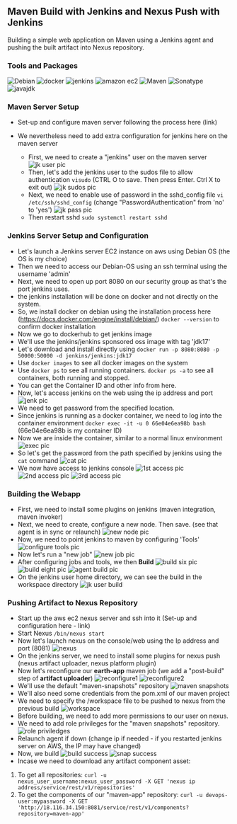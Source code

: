 ## Maven Build with Jenkins and Nexus Push with Jenkins

Building a simple web application on Maven using a Jenkins agent and pushing the built artifact into Nexus repository.

### Tools and Packages

![Debian](https://img.shields.io/badge/debian-12-A81D33?style=for-the-badge&logo=debian) ![docker](https://img.shields.io/badge/docker-2496ED?style=for-the-badge&labelColor=black&logo=docker&logoColor=2496ED) ![jenkins](https://img.shields.io/badge/jenkins-D24939?style=for-the-badge&labelColor=black&logo=jenkins&logoColor=D24939) ![amazon ec2](https://img.shields.io/badge/amazonec2-FF9900?style=for-the-badge&labelColor=black&logo=amazonec2&logoColor=FF9900) ![Maven](https://img.shields.io/badge/apachemaven-3-C71A36?style=for-the-badge&logo=apachemaven) ![Sonatype](https://img.shields.io/badge/sonatype-3-1B1C30?style=for-the-badge&logo=sonatype) ![javajdk](https://img.shields.io/badge/openjdk-17-437291?style=for-the-badge&logo=openjdk)

### Maven Server Setup

- Set-up and configure maven server following the process here (link)

- We nevertheless need to add extra configuration for jenkins here on the maven server
    - First, we need to create a "jenkins" user on the maven server
    ![jk user pic](link)
    - Then, let's add the jenkins user to the sudos file to allow authentication
    ```visudo``` (CTRL O to save. Then press Enter. Ctrl X to exit out)
    ![jk sudos pic](link)
    - Next, we need to enable use of password in the sshd_config file
    ```vi /etc/ssh/sshd_config``` (change "PasswordAuthentication" from 'no' to 'yes')
    ![jk pass pic](link)
    - Then restart sshd ```sudo systemctl restart sshd```


### Jenkins Server Setup and Configuration

- Let's launch a Jenkins server EC2 instance on aws using Debian OS (the OS is my choice)
- Then we need to access our Debian-OS using an ssh terminal using the username 'admin'
- Next, we need to open up port 8080 on our security group as that's the port jenkins uses.
- the jenkins installation will be done on docker and not directly on the system.
- So, we install docker on debian using the installation process here (https://docs.docker.com/engine/install/debian/)
```docker --version``` to confirm docker installation
- Now we go to dockerhub to get jenkins image
- We'll use the jenkins/jenkins sponsored oss image with tag 'jdk17'
- Let's download and install directly using ```docker run -p 8080:8080 -p 50000:50000 -d jenkins/jenkins:jdk17```
- Use ```docker images``` to see all docker images on the system
- Use ```docker ps``` to see all running containers. ```docker ps -a``` to see all containers, both running and stopped. 
- You can get the Container ID and other info from here.
- Now, let's access jenkins on the web using the ip address and port
![jenk pic](link)
- We need to get password from the specified location.
- Since jenkins is running as a docker container, we need to log into the container environment
```docker exec -it -u 0 66e04e6ea98b bash``` (66e04e6ea98b is my container ID)
- Now we are inside the container, similar to a normal linux environment
![exec pic](link)
- So let's get the password from the path specified by jenkins using the ```cat``` command
![cat pic](link)
- We now have access to jenkins console
![1st access pic](link)
![2nd access pic](link)
![3rd access pic](link)

### Building the Webapp

- First, we need to install some plugins on jenkins (maven integration, maven invoker)
- Next, we need to create, configure a new node. Then save. (see that agent is in sync or relaunch)
![new node pic](link)
- Now, we need to point jenkins to maven by configuring 'Tools'
![configure tools pic](link)
- Now let's run a "new job"
![new job pic](link)
- After configuring jobs and tools, we then **Build**
![build six pic](link)
![build eight pic](link)
![agent build pic](link)
- On the jenkins user home directory, we can see the build in the workspace directory
![jk user build](link)


### Pushing Artifact to Nexus Repository

- Start up the aws ec2 nexus server and ssh into it (Set-up and configuration here - link)
- Start Nexus ```/bin/nexus start```
- Now let's launch nexus on the console/web using the Ip address and port (8081)
![nexus](link)
- On the jenkins server, we need to install some plugins for nexus push (nexus artifact uploader, nexus platform plugin)
- Now let's reconfigure our **earth-app** maven job (we add a "post-build" step of **artifact uploader**)
![reconfigure1](link)
![reconfigure2](link)
- We'll use the default "maven-snapshots" repository
![maven snapshots](link)
- We'll also need some credentials from the pom.xml of our maven project
- We need to specify the /workspace file to be pushed to nexus from the previous build
![workspace](link)
- Before building, we need to add more permissions to our user on nexus. 
- We need to add role privileges for the "maven snapshots" repository.
![role priviledges](link)
- Relaunch agent if down (change ip if needed - if you restarted jenkins server on AWS, the IP may have changed)
- Now, we build
![build success](link)
![snap success](link)
- Incase we need to download any artifact component asset:
1. To get all repositories:
```curl -u nexus_user_username:nexus_user_password -X GET 'nexus ip address/service/rest/v1/repositories'```
2. To get the components of our "maven-app" repository:
```curl -u devops-user:mypassword -X GET 'http://18.116.34.150:8081/service/rest/v1/components?repository=maven-app'```

